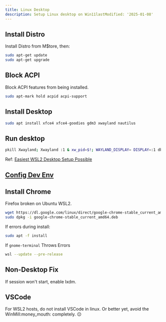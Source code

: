 ```yaml
---
title: Linux Desktop
description: Setup Linux desktop on Win11lastModified: '2025-01-08'
---
```


## Install Distro

Install Distro from M$tore, then:

```bash
sudo apt-get update
sudo apt-get upgrade
```

## Block ACPI

Block ACPI features from being installed.

```bash
sudo apt-mark hold acpid acpi-support
```

## Install Desktop

```bash
sudo apt install xfce4 xfce4-goodies gdm3 xwayland nautilus
```

## Run desktop

```bash
pkill Xwayland; Xwayland :1 & xw_pid=$!; WAYLAND_DISPLAY= DISPLAY=:1 dbus-launch startxfce4; kill $xw_pid
```

Ref: [Easiest WSL2 Desktop Setup Possible](https://www.reddit.com/r/bashonubuntuonwindows/comments/1ajbzyk/easiest_wsl2_desktop_setup_possible/?onetap_auto=true&one_tap=true)

## [Config Dev Env](../../linux/new-dev-env)

## Install Chrome

Firefox broken on Ubuntu WSL2.

```bash
wget https://dl.google.com/linux/direct/google-chrome-stable_current_amd64.deb
sudo dpkg -i google-chrome-stable_current_amd64.deb
```

If errors during install:

```bash
sudo apt -f install
```

If `gnome-terminal` Throws Errors

```bash
wsl --update --pre-release
```

## Non-Desktop Fix

If session won't start, enable lxdm.

## VSCode

For WSL2 hosts, do not install VSCode in linux.  Or better yet, avoid the WinMill:money_mouth: completely. :neutral_face:
